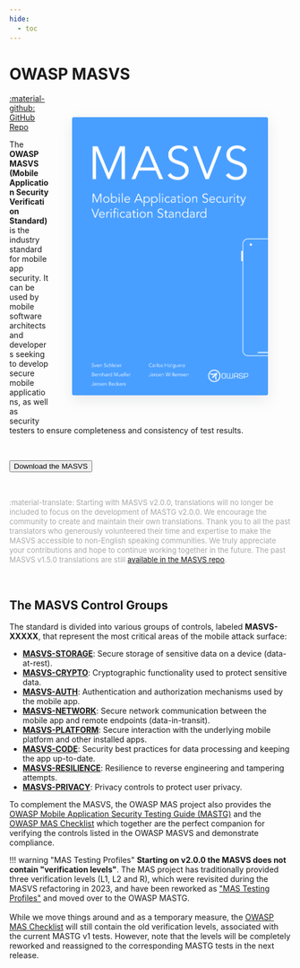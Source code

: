 ```yaml
---
hide:
  - toc
---
```


# OWASP MASVS

<img align="right" style="border-radius: 3px; margin: 3em; box-shadow: rgba(149, 157, 165, 0.2) 0px 8px 24px;" width="350px" src="../assets/masvs_cover.png">

<a href="https://github.com/OWASP/owasp-masvs/">:material-github: GitHub Repo</a>

The **OWASP MASVS (Mobile Application Security Verification Standard)** is the industry standard for mobile app security. It can be used by mobile software architects and developers seeking to develop secure mobile applications, as well as security testers to ensure completeness and consistency of test results.

<br>

<button class="mas-button" onclick="window.location.href='https://github.com/OWASP/owasp-masvs/releases/latest/download/OWASP_MASVS.pdf';"> Download the MASVS</button>

<br>

<span style="color: darkgray; font-size: small"> :material-translate: Starting with MASVS v2.0.0, translations will no longer be included to focus on the development of MASTG v2.0.0. We encourage the community to create and maintain their own translations. Thank you to all the past translators who generously volunteered their time and expertise to make the MASVS accessible to non-English speaking communities. We truly appreciate your contributions and hope to continue working together in the future. The past MASVS v1.5.0 translations are still [available in the MASVS repo](https://github.com/OWASP/owasp-masvs/releases/tag/v1.5.0).</span>

<br>

## The MASVS Control Groups

The standard is divided into various groups of controls, labeled **MASVS-XXXXX**, that represent the most critical areas of the mobile attack surface:

- [**MASVS-STORAGE**](/MASVS/05-MASVS-STORAGE): Secure storage of sensitive data on a device (data-at-rest).
- [**MASVS-CRYPTO**](/MASVS/06-MASVS-CRYPTO): Cryptographic functionality used to protect sensitive data.
- [**MASVS-AUTH**](/MASVS/07-MASVS-AUTH): Authentication and authorization mechanisms used by the mobile app.
- [**MASVS-NETWORK**](/MASVS/08-MASVS-NETWORK): Secure network communication between the mobile app and remote endpoints (data-in-transit).
- [**MASVS-PLATFORM**](/MASVS/09-MASVS-PLATFORM): Secure interaction with the underlying mobile platform and other installed apps.
- [**MASVS-CODE**](/MASVS/10-MASVS-CODE): Security best practices for data processing and keeping the app up-to-date.
- [**MASVS-RESILIENCE**](/MASVS/11-MASVS-RESILIENCE): Resilience to reverse engineering and tampering attempts.
- [**MASVS-PRIVACY**](/MASVS/12-MASVS-PRIVACY): Privacy controls to protect user privacy.

To complement the MASVS, the OWASP MAS project also provides the [OWASP Mobile Application Security Testing Guide (MASTG)](/MASTG/) and the [OWASP MAS Checklist](/checklists/) which together are the perfect companion for verifying the controls listed in the OWASP MASVS and demonstrate compliance.

!!! warning "MAS Testing Profiles"
    **Starting on v2.0.0 the MASVS does not contain "verification levels"**. The MAS project has traditionally provided three verification levels (L1, L2 and R), which were revisited during the MASVS refactoring in 2023, and have been reworked as ["MAS Testing Profiles"](https://docs.google.com/document/d/1paz7dxKXHzAC9MN7Mnln1JiZwBNyg7Gs364AJ6KudEs/edit?usp=sharing) and moved over to the OWASP MASTG.
    <br><br>
    While we move things around and as a temporary measure, the [OWASP MAS Checklist](/checklists/) will still contain the old verification levels, associated with the current MASTG v1 tests. However, note that the levels will be completely reworked and reassigned to the corresponding MASTG tests in the next release.

<br><br>
